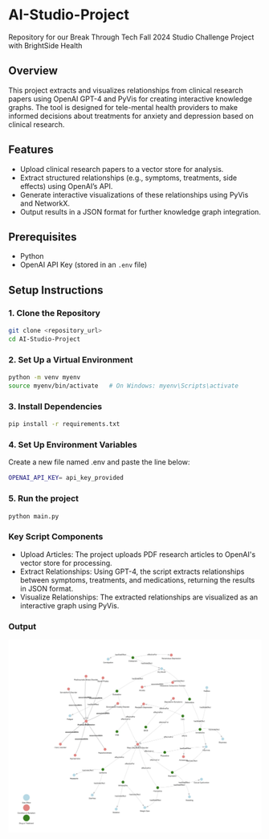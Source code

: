# AI-Studio-Project

Repository for our Break Through Tech Fall 2024 Studio Challenge Project with BrightSide Health

## Overview

This project extracts and visualizes relationships from clinical research papers using OpenAI GPT-4 and PyVis for creating interactive knowledge graphs. The tool is designed for tele-mental health providers to make informed decisions about treatments for anxiety and depression based on clinical research.

## Features

- Upload clinical research papers to a vector store for analysis.
- Extract structured relationships (e.g., symptoms, treatments, side effects) using OpenAI’s API.
- Generate interactive visualizations of these relationships using PyVis and NetworkX.
- Output results in a JSON format for further knowledge graph integration.

## Prerequisites

- Python
- OpenAI API Key (stored in an `.env` file)

## Setup Instructions

### 1. Clone the Repository

```bash
git clone <repository_url>
cd AI-Studio-Project
```

### 2. Set Up a Virtual Environment

```bash
python -m venv myenv
source myenv/bin/activate   # On Windows: myenv\Scripts\activate
```

### 3. Install Dependencies

```bash
pip install -r requirements.txt
```

### 4. Set Up Environment Variables

Create a new file named .env and paste the line below:

```bash
OPENAI_API_KEY= api_key_provided
```

### 5. Run the project

```bash
python main.py
```

### Key Script Components

- Upload Articles: The project uploads PDF research articles to OpenAI's vector store for processing.
- Extract Relationships: Using GPT-4, the script extracts relationships between symptoms, treatments, and medications, returning the results in JSON format.
- Visualize Relationships: The extracted relationships are visualized as an interactive graph using PyVis.

### Output

![Sample Knowledge Graph Output](images/sample_knowledgegraph_output.jpeg)
